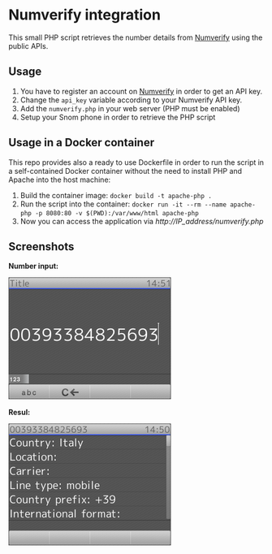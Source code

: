 # Numverify integration

This small PHP script retrieves the number details from [Numverify](https://numverify.com) using the public APIs.

## Usage

1. You have to register an account on [Numverify](https://numverify.com) in order to get an API key.
1. Change the `api_key` variable according to your Numverify API key.
1. Add the `numverify.php` in your web server (PHP must be enabled)
1. Setup your Snom phone in order to retrieve the PHP script

## Usage in a Docker container

This repo provides also a ready to use Dockerfile in order to run the script in a self-contained Docker container without the need to install PHP and Apache into the host machine:

1. Build the container image: `docker build -t apache-php .`
1. Run the script into the container: `docker run -it --rm --name apache-php -p 8080:80 -v $(PWD):/var/www/html apache-php`
1. Now you can access the application via *http://IP_address/numverify.php*

## Screenshots

**Number input:**

![number input](img/input.bmp)

**Resul:**

![result](img/result.bmp)
